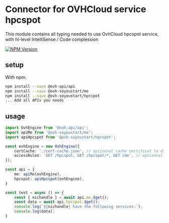 # Connector for OVHCloud service hpcspot

This module contains all typing needed to use OvhCloud hpcspot service, with hi-level IntelliSense / Code complession

[![NPM Version](https://img.shields.io/npm/v/@ovh-soyoustart/hpcspot.svg?style=flat)](https://www.npmjs.org/package/@ovh-soyoustart/hpcspot)

## setup

With npm:
````bash
npm install --save @ovh-api/api
npm install --save @ovh-soyoustart/me
npm install --save @ovh-soyoustart/hpcspot
... Add all APIs you needs
````

## usage

````typescript
import OvhEngine from '@ovh-api/api';
import apiMe from '@ovh-soyoustart/me';
import apiHpcspot from '@ovh-soyoustart/hpcspot';

const ovhEngine = new OvhEngine({ 
    certCache: './cert-cache.json', // optionnal cache certificat to disk
    accessRules: 'GET /hpcspot, GET /hpcspot/*, GET /me', // optionnal limit the requested privileges.
});

const api = {
    me: apiMe(ovhEngine),
    hpcspot: apiHpcspot(ovhEngine),
}

const test = async () => {
    const { nichandle } = await api.me.$get();
    const data = await api.hpcspot.$get();
    console.log(`${nichandle} have the following services:`);
    console.log(data);
}

````